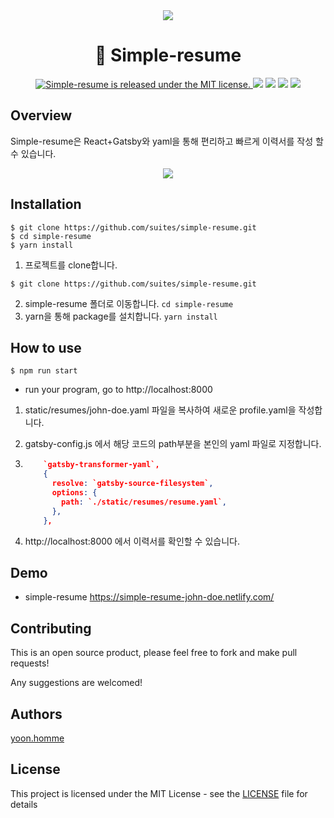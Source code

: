 <div align="middle">
    <img src="https://github.com/suites/simple-resume/blob/master/static/simple-resume.png">
</div>

<h1 align="center">🐤️ Simple-resume</h1>
<p align="center">
  	<a href="https://github.com/suites/simple-resume/LICENSE">
    	<img src="https://img.shields.io/badge/license-MIT-blue.svg" alt="Simple-resume is released under the MIT license." />
  	</a>
	<a href="https://github.com/suites/simple-resume"> <img src="https://badges.frapsoft.com/os/v1/open-source.svg?v=102"></a>
	<a href="https://github.com/suites/simple-resume"><img src="https://img.shields.io/badge/PRs-welcome-brightgreen.svg"></a>
	<a href="https://github.com/suites/simple-resume"><img src="https://img.shields.io/badge/release-v2.0.0-brightgreen.svg"></a>
  <a href="https://app.netlify.com/sites/simple-resume-john-doe/deploys"><img src="https://api.netlify.com/api/v1/badges/0acd847f-0109-44a3-90c1-f71779d56e28/deploy-status"></a>
</p>

## Overview
Simple-resume은 React+Gatsby와 yaml을 통해 편리하고 빠르게 이력서를 작성 할 수 있습니다.
<div align="middle">
    <img src="https://github.com/suites/simple-resume/blob/master/static/profile-yaml.png">
</div>

## Installation

```shell
$ git clone https://github.com/suites/simple-resume.git
$ cd simple-resume
$ yarn install
```

1. 프로젝트를 clone합니다. 
```shell
$ git clone https://github.com/suites/simple-resume.git
```
2. simple-resume 폴더로 이동합니다. `cd simple-resume`
3. yarn을 통해 package를 설치합니다. `yarn install`

## How to use
```shell
$ npm run start
```
- run your program, go to http://localhost:8000

1. static/resumes/john-doe.yaml 파일을 복사하여 새로운 profile.yaml을 작성합니다.

2. gatsby-config.js 에서 해당 코드의 path부분을 본인의 yaml 파일로 지정합니다.

3. ```json
       `gatsby-transformer-yaml`,
       {
         resolve: `gatsby-source-filesystem`,
         options: {
           path: `./static/resumes/resume.yaml`,
         },
       },
   ```

3. http://localhost:8000 에서 이력서를 확인할 수 있습니다.

## Demo
* simple-resume
<https://simple-resume-john-doe.netlify.com/>


## Contributing

This is an open source product, please feel free to fork and make pull requests!

Any suggestions are welcomed!

## Authors

[yoon.homme](https://github.com/suites)

## License

This project is licensed under the MIT License - see the [LICENSE](LICENSE) file for details 